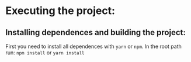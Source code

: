 # Executing the project:

## Installing dependences and building the project:

First you need to install all dependences with `yarn` or `npm`. In the root path run:
`npm install` or `yarn install`


